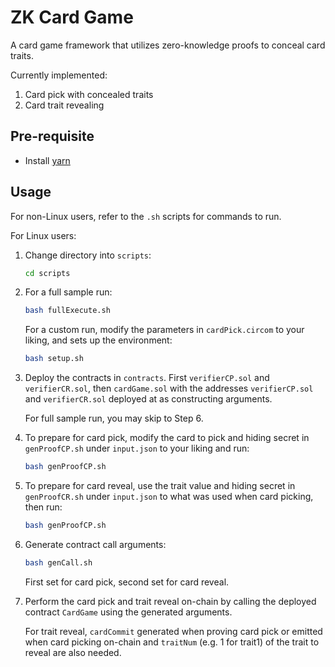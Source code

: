 # ZK Card Game

A card game framework that utilizes zero-knowledge proofs to conceal card traits.

Currently implemented:
1. Card pick with concealed traits
2. Card trait revealing

## Pre-requisite

- Install [yarn](https://classic.yarnpkg.com/lang/en/docs/install/#windows-stable)

## Usage

For non-Linux users, refer to the `.sh` scripts for commands to run.

For Linux users:

1. Change directory into `scripts`:
    ```bash
    cd scripts
    ```

2. For a full sample run:
    ```bash
    bash fullExecute.sh
    ```

    For a custom run, modify the parameters in `cardPick.circom` to your liking, and sets up the environment:
    ```bash 
    bash setup.sh
    ```

3. Deploy the contracts in `contracts`. First `verifierCP.sol` and `verifierCR.sol`, then `cardGame.sol` with the addresses `verifierCP.sol` and `verifierCR.sol` deployed at as constructing arguments.

    For full sample run, you may skip to Step 6.

4. To prepare for card pick, modify the card to pick and hiding secret in `genProofCP.sh` under `input.json` to your liking and run:
    ``` bash
    bash genProofCP.sh
    ```

5. To prepare for card reveal, use the trait value and hiding secret in `genProofCR.sh` under `input.json` to what was used when card picking, then run:
    ``` bash
    bash genProofCP.sh
    ```

6. Generate contract call arguments:
    ```bash
    bash genCall.sh
    ```
    First set for card pick, second set for card reveal.

7. Perform the card pick and trait reveal on-chain by calling the deployed contract `CardGame` using the generated arguments.

    For trait reveal, `cardCommit` generated when proving card pick or emitted when card picking on-chain and `traitNum` (e.g. 1 for trait1) of the trait to reveal are also needed.